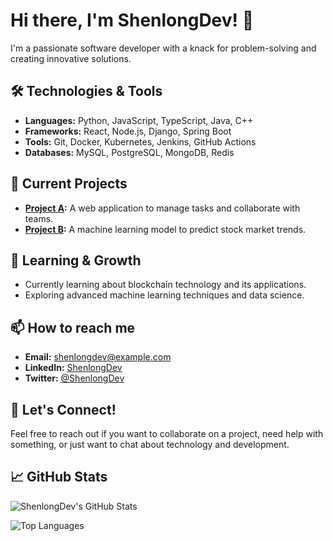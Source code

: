 # Hi there, I'm ShenlongDev! 👋

I'm a passionate software developer with a knack for problem-solving and creating innovative solutions.

## 🛠️ Technologies & Tools

- **Languages:** Python, JavaScript, TypeScript, Java, C++
- **Frameworks:** React, Node.js, Django, Spring Boot
- **Tools:** Git, Docker, Kubernetes, Jenkins, GitHub Actions
- **Databases:** MySQL, PostgreSQL, MongoDB, Redis

## 🔭 Current Projects

- **[Project A](https://github.com/ShenlongDev/project-a):** A web application to manage tasks and collaborate with teams.
- **[Project B](https://github.com/ShenlongDev/project-b):** A machine learning model to predict stock market trends.

## 🌱 Learning & Growth

- Currently learning about blockchain technology and its applications.
- Exploring advanced machine learning techniques and data science.

## 📫 How to reach me

- **Email:** shenlongdev@example.com
- **LinkedIn:** [ShenlongDev](https://www.linkedin.com/in/shenlongdev)
- **Twitter:** [@ShenlongDev](https://twitter.com/ShenlongDev)

## 💬 Let's Connect!

Feel free to reach out if you want to collaborate on a project, need help with something, or just want to chat about technology and development.

## 📈 GitHub Stats

![ShenlongDev's GitHub Stats](https://github-readme-stats.vercel.app/api?username=ShenlongDev&show_icons=true&theme=radical)

![Top Languages](https://github-readme-stats.vercel.app/api/top-langs/?username=ShenlongDev&layout=compact&theme=radical)
